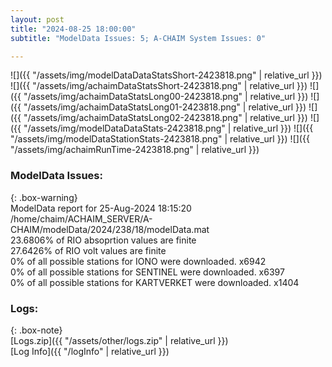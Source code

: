 ```yaml
---
layout: post
title: "2024-08-25 18:00:00"
subtitle: "ModelData Issues: 5; A-CHAIM System Issues: 0"

---
```


![]({{ "/assets/img/modelDataDataStatsShort-2423818.png" | relative_url }})
![]({{ "/assets/img/achaimDataStatsShort-2423818.png" | relative_url }})
![]({{ "/assets/img/achaimDataStatsLong00-2423818.png" | relative_url }})
![]({{ "/assets/img/achaimDataStatsLong01-2423818.png" | relative_url }})
![]({{ "/assets/img/achaimDataStatsLong02-2423818.png" | relative_url }})
![]({{ "/assets/img/modelDataDataStats-2423818.png" | relative_url }})
![]({{ "/assets/img/modelDataStationStats-2423818.png" | relative_url }})
![]({{ "/assets/img/achaimRunTime-2423818.png" | relative_url }})


### ModelData Issues:  
  
{: .box-warning}  
 ModelData report for 25-Aug-2024 18:15:20   
 /home/chaim/ACHAIM_SERVER/A-CHAIM/modelData/2024/238/18/modelData.mat   
 23.6806% of RIO absoprtion values are finite   
 27.6426% of RIO volt values are finite   
 0% of all possible stations for IONO were downloaded. x6942   
 0% of all possible stations for SENTINEL were downloaded. x6397   
 0% of all possible stations for KARTVERKET were downloaded. x1404   
  


### Logs:  
  
{: .box-note}  
[Logs.zip]({{ "/assets/other/logs.zip" | relative_url }})  
[Log Info]({{ "/logInfo" | relative_url }})  
